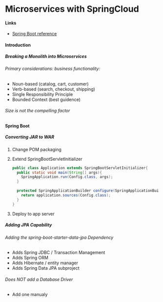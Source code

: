 # Microservices with SpringCloud

#### Links

- [Spring Boot reference](https://docs.spring.io/spring-boot/docs/current-SNAPSHOT/reference/htmlsingle/)

#### Introduction

##### Breaking a Monolith into Microservices

###### Primary considerations: business functionality:

- Noun-based (catalog, cart, customer)
- Verb-based (search, checkout, shipping)
- Single Responsibility Principle
- Bounded Context (best guidence)

###### Size is not the compelling factor

#### Spring Boot

##### Converting JAR to WAR

1. Change POM packaging

2. Extend SpringBootServletInitializer

   ```java
   public class Application extends SpringBootServletInitializer{
     public static void main(String[] args){
       SpringApplication.run(Config.class, args);
     }
     
     protected SpringApplicationBuilder configure(SpringApplicationBuilder application){
       return application.sources(Config.class);
     }
   } 
   ```

3. Deploy to app server

##### Adding JPA Capability

###### Adding the spring-boot-starter-data-jpa Dependency

- Adds Spring JDBC / Transaction Management
- Adds Spring ORM
- Adds Hibernate / entity manager
- Adds Spring Data JPA subproject

###### Does NOT add a Database Driver

- Add one manualy